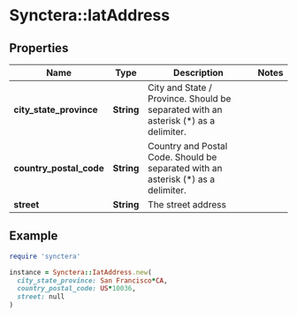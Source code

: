 # Synctera::IatAddress

## Properties

| Name | Type | Description | Notes |
| ---- | ---- | ----------- | ----- |
| **city_state_province** | **String** | City and State / Province. Should be separated with an asterisk (*) as a delimiter. |  |
| **country_postal_code** | **String** | Country and Postal Code. Should be separated with an asterisk (*) as a delimiter. |  |
| **street** | **String** | The street address |  |

## Example

```ruby
require 'synctera'

instance = Synctera::IatAddress.new(
  city_state_province: San Francisco*CA,
  country_postal_code: US*10036,
  street: null
)
```


